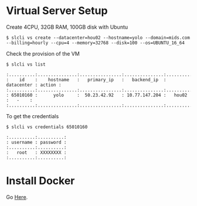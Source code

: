
# Virtual Server Setup
Create 4CPU, 32GB RAM, 100GB disk with Ubuntu
```
$ slcli vs create --datacenter=hou02 --hostname=yolo --domain=mids.com --billing=hourly --cpu=4 --memory=32768 --disk=100 --os=UBUNTU_16_64
```

Check the provision of the VM
```
$ slcli vs list

:..........:...............:................:...............:............:........:
:    id    :    hostname   :   primary_ip   :   backend_ip  : datacenter : action :
:..........:...............:................:...............:............:........:
: 65010160 :      yolo     :  50.23.42.92   : 10.77.147.204 :   hou02    :   -    :
:..........:...............:................:...............:............:........:
```

To get the credentials
```
$ slcli vs credentials 65010160

:..........:..........:
: username : password :
:..........:..........:
:   root   : XXXXXXXX :
:..........:..........:

```

# Install Docker

Go <a href=https://github.com/kckenneth/YOLO/blob/master/setup_docker.md>Here</a>.
